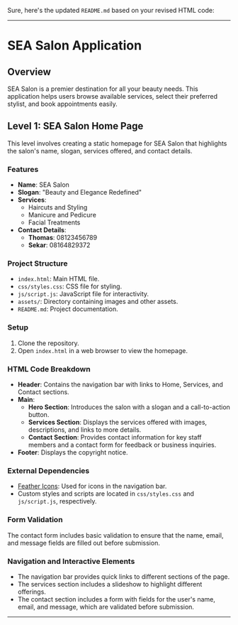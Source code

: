 Sure, here's the updated `README.md` based on your revised HTML code:

---

# SEA Salon Application

## Overview

SEA Salon is a premier destination for all your beauty needs. This application helps users browse available services, select their preferred stylist, and book appointments easily.

## Level 1: SEA Salon Home Page

This level involves creating a static homepage for SEA Salon that highlights the salon's name, slogan, services offered, and contact details.

### Features

- **Name**: SEA Salon
- **Slogan**: "Beauty and Elegance Redefined"
- **Services**:
  - Haircuts and Styling
  - Manicure and Pedicure
  - Facial Treatments
- **Contact Details**:
  - **Thomas**: 08123456789
  - **Sekar**: 08164829372

### Project Structure

- `index.html`: Main HTML file.
- `css/styles.css`: CSS file for styling.
- `js/script.js`: JavaScript file for interactivity.
- `assets/`: Directory containing images and other assets.
- `README.md`: Project documentation.

### Setup

1. Clone the repository.
2. Open `index.html` in a web browser to view the homepage.

### HTML Code Breakdown

- **Header**: Contains the navigation bar with links to Home, Services, and Contact sections.
- **Main**:
  - **Hero Section**: Introduces the salon with a slogan and a call-to-action button.
  - **Services Section**: Displays the services offered with images, descriptions, and links to more details.
  - **Contact Section**: Provides contact information for key staff members and a contact form for feedback or business inquiries.
- **Footer**: Displays the copyright notice.

### External Dependencies

- [Feather Icons](https://feathericons.com/): Used for icons in the navigation bar.
- Custom styles and scripts are located in `css/styles.css` and `js/script.js`, respectively.

### Form Validation

The contact form includes basic validation to ensure that the name, email, and message fields are filled out before submission.

### Navigation and Interactive Elements

- The navigation bar provides quick links to different sections of the page.
- The services section includes a slideshow to highlight different offerings.
- The contact section includes a form with fields for the user's name, email, and message, which are validated before submission.

---
